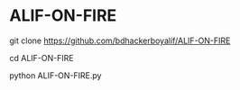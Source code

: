 # ALIF-ON-FIRE
git clone https://github.com/bdhackerboyalif/ALIF-ON-FIRE

cd ALIF-ON-FIRE

python ALIF-ON-FIRE.py

